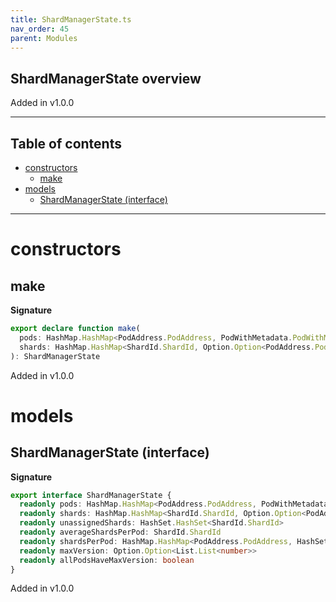 ```yaml
---
title: ShardManagerState.ts
nav_order: 45
parent: Modules
---
```


## ShardManagerState overview

Added in v1.0.0

---

<h2 class="text-delta">Table of contents</h2>

- [constructors](#constructors)
  - [make](#make)
- [models](#models)
  - [ShardManagerState (interface)](#shardmanagerstate-interface)

---

# constructors

## make

**Signature**

```ts
export declare function make(
  pods: HashMap.HashMap<PodAddress.PodAddress, PodWithMetadata.PodWithMetadata>,
  shards: HashMap.HashMap<ShardId.ShardId, Option.Option<PodAddress.PodAddress>>
): ShardManagerState
```

Added in v1.0.0

# models

## ShardManagerState (interface)

**Signature**

```ts
export interface ShardManagerState {
  readonly pods: HashMap.HashMap<PodAddress.PodAddress, PodWithMetadata.PodWithMetadata>
  readonly shards: HashMap.HashMap<ShardId.ShardId, Option.Option<PodAddress.PodAddress>>
  readonly unassignedShards: HashSet.HashSet<ShardId.ShardId>
  readonly averageShardsPerPod: ShardId.ShardId
  readonly shardsPerPod: HashMap.HashMap<PodAddress.PodAddress, HashSet.HashSet<ShardId.ShardId>>
  readonly maxVersion: Option.Option<List.List<number>>
  readonly allPodsHaveMaxVersion: boolean
}
```

Added in v1.0.0
